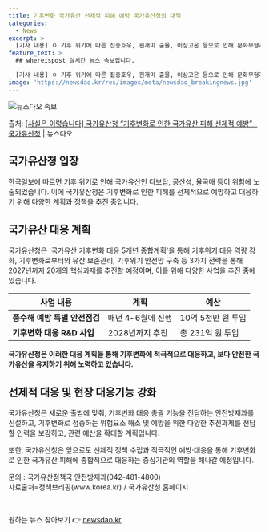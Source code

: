 ```yaml
---
title: 기후변화 국가유산 선제적 피해 예방 국가유산청의 대책
categories:
  - News
excerpt: >
  [기사 내용] ㅇ 기후 위기에 따른 집중호우, 흰개미 출몰, 이상고온 등으로 인해 문화무형자연유산 모두 위험…
feature_text: >
  ## whereispost 실시간 뉴스 속보입니다.

  [기사 내용] ㅇ 기후 위기에 따른 집중호우, 흰개미 출몰, 이상고온 등으로 인해 문화무형자연유산 모두 위험…
image: 'https://newsdao.kr/res/images/meta/newsdao_breakingnews.jpg'
---
```


![뉴스다오 속보](https://newsdao.kr/res/images/meta/newsdao_breakingnews.jpg)

<p>출처: <a href="https://newsdao.kr/3935" rel="dofollow">[사실은 이렇습니다] 국가유산청 “기후변화로 인한 국가유산 피해 선제적 예방” - 국가유산청</a> | 뉴스다오</p>

<h2 data-ke-size="size26">국가유산청 입장</h2>
<p data-ke-size="size16">한국일보에 따르면 기후 위기로 인해 국가유산인 다보탑, 공산성, 율곡매 등이 위험에 노출되었습니다. 이에 국가유산청은 기후변화로 인한 피해를 선제적으로 예방하고 대응하기 위해 다양한 계획과 정책을 추진 중입니다.</p>

<h2 data-ke-size="size26">국가유산 대응 계획</h2>
<p data-ke-size="size16">국가유산청은 '국가유산 기후변화 대응 5개년 종합계획'을 통해 기후위기 대응 역량 강화, 기후변화로부터의 유산 보존관리, 기후위기 안전망 구축 등 3가지 전략을 통해 2027년까지 20개의 핵심과제를 추진할 예정이며, 이를 위해 다양한 사업을 추진 중에 있습니다.</p>

<table>
<thead>
<tr>
<th>사업 내용</th>
<th>계획</th>
<th>예산</th>
</tr>
</thead>
<tbody>
<tr>
<td><b>풍수해 예방 특별 안전점검</b></td>
<td>매년 4~6월에 진행</td>
<td>10억 5천만 원 투입</td>
</tr>
<tr>
<td><b>기후변화 대응 R&D 사업</b></td>
<td>2028년까지 추진</td>
<td>총 231억 원 투입</td>
</tr>
</tbody>
</table>

<p data-ke-size="size16"><b>국가유산청은 이러한 대응 계획을 통해 기후변화에 적극적으로 대응하고, 보다 안전한 국가유산을 유지하기 위해 노력하고 있습니다.</b></p>

<h2 data-ke-size="size26">선제적 대응 및 현장 대응기능 강화</h2>
<p data-ke-size="size16">국가유산청은 새로운 출범에 맞춰, 기후변화 대응 총괄 기능을 전담하는 안전방재과를 신설하고, 기후변화로 점증하는 위험요소 해소 및 예방을 위한 다양한 추진과제를 전담할 인력을 보강하고, 관련 예산을 확대할 계획입니다.</p>
<p data-ke-size="size16">또한, 국가유산청은 앞으로도 선제적 정책 수립과 적극적인 예방·대응을 통해 기후변화로 인한 국가유산 피해에 종합적으로 대응하는 중심기관의 역할을 해나갈 예정입니다.</p>

<p data-ke-size="size16">문의 : 국가유산정책국 안전방재과(042-481-4800) <br>자료출처=정책브리핑(www.korea.kr) / 국가유산청 홈페이지</p>
<p data-ke-size="size16">&nbsp;</p> 

원하는 뉴스 찾아보기 👉 <a href="https://newsdao.kr" rel="dofollow">newsdao.kr</a>


